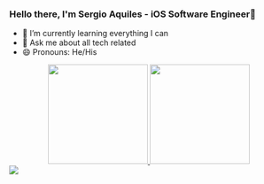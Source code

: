 ### Hello there,  I'm Sergio Aquiles - iOS Software Engineer👋

- 🌱 I’m currently learning everything I can
- 💬 Ask me about all tech related
- 😄 Pronouns: He/His

<div align="center">
  <a href="https://github.com/rafaballerini">
  <img height="180em" src="https://github-readme-stats.vercel.app/api?username=sergioaquiles&show_icons=true&theme=dark&include_all_commits=true&count_private=true"/>
  <img height="180em" src="https://github-readme-stats.vercel.app/api/top-langs/?username=sergioaquiles&layout=compact&langs_count=7&theme=dark"/>
</div>

<div> 
 <a href="https://www.linkedin.com/in/sergio-aquiles-cardoso-7245542b/" target="_blank"><img src="https://img.shields.io/badge/-LinkedIn-%230077B5?style=for-the-badge&logo=linkedin&logoColor=white" target="_blank"></a> 
</div>
